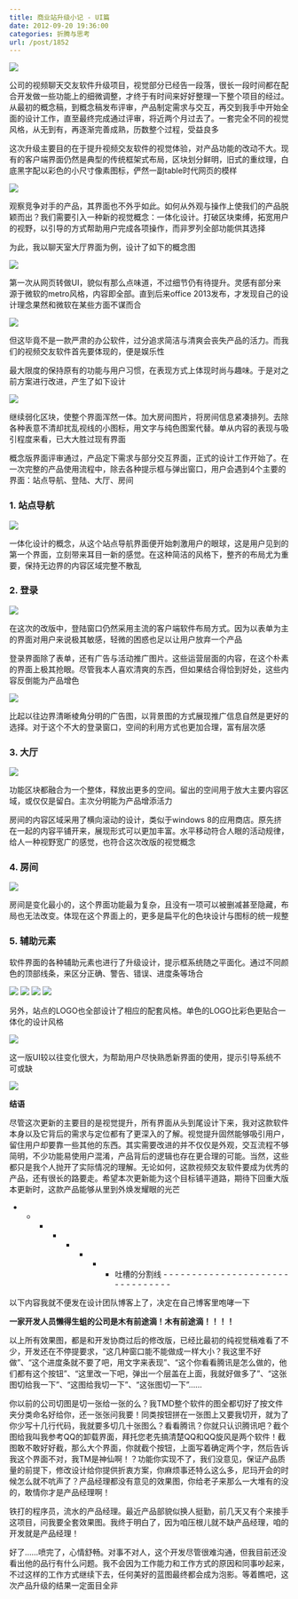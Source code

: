 ```yaml
---
title: 商业站升级小记 - UI篇
date: 2012-09-20 19:36:00
categories: 折腾与思考
url: /post/1852
---
```


![](https://storageapi.fleek.co/0a3a8890-e65e-47ce-93d7-0442b9209d38-bucket/blog/posts/2012-09/09-20/1.jpg)

公司的视频聊天交友软件升级项目，视觉部分已经告一段落，很长一段时间都在配合开发做一些功能上的细微调整，才终于有时间来好好整理一下整个项目的经过。从最初的概念稿，到概念稿发布评审，产品制定需求与交互，再交到我手中开始全面的设计工作，直至最终完成通过评审，将近两个月过去了。一套完全不同的视觉风格，从无到有，再逐渐完善成熟，历数整个过程，受益良多

这次升级主要目的在于提升视频交友软件的视觉体验，对产品功能的改动不大。现有的客户端界面仍然是典型的传统框架式布局，区块划分鲜明，旧式的重纹理，白底黑字配以彩色的小尺寸像素图标，俨然一副table时代网页的模样

![](https://storageapi.fleek.co/0a3a8890-e65e-47ce-93d7-0442b9209d38-bucket/blog/posts/2012-09/09-20/2.jpg)

观察竞争对手的产品，其界面也不外乎如此。如何从外观与操作上使我们的产品脱颖而出？我们需要引入一种新的视觉概念：一体化设计。打破区块束缚，拓宽用户的视野，以引导的方式帮助用户完成各项操作，而非罗列全部功能供其选择

为此，我以聊天室大厅界面为例，设计了如下的概念图

![](https://storageapi.fleek.co/0a3a8890-e65e-47ce-93d7-0442b9209d38-bucket/blog/posts/2012-09/09-20/3.jpg)

第一次从网页转做UI，貌似有那么点味道，不过细节仍有待提升。灵感有部分来源于微软的metro风格，内容即全部。直到后来office 2013发布，才发现自己的设计理念果然和微软在某些方面不谋而合

![](https://storageapi.fleek.co/0a3a8890-e65e-47ce-93d7-0442b9209d38-bucket/blog/posts/2012-09/09-20/4.jpg)

但这毕竟不是一款严肃的办公软件，过分追求简洁与清爽会丧失产品的活力。而我们的视频交友软件首先要体现的，便是娱乐性

最大限度的保持原有的功能与用户习惯，在表现方式上体现时尚与趣味。于是对之前方案进行改进，产生了如下设计

![](https://storageapi.fleek.co/0a3a8890-e65e-47ce-93d7-0442b9209d38-bucket/blog/posts/2012-09/09-20/5.jpg)

继续弱化区块，使整个界面浑然一体。加大房间图片，将房间信息紧凑排列。去除各种表意不清却扰乱视线的小图标，用文字与纯色图案代替。单从内容的表现与吸引程度来看，已大大胜过现有界面

概念版界面评审通过，产品定下需求与部分交互界面，正式的设计工作开始了。在一次完整的产品使用流程中，除去各种提示框与弹出窗口，用户会遇到4个主要的界面：站点导航、登陆、大厅、房间

### 1. 站点导航

![](https://storageapi.fleek.co/0a3a8890-e65e-47ce-93d7-0442b9209d38-bucket/blog/posts/2012-09/09-20/6.jpg)

一体化设计的概念，从这个站点导航界面便开始刺激用户的眼球，这是用户见到的第一个界面，立刻带来耳目一新的感觉。在这种简洁的风格下，整齐的布局尤为重要，保持无边界的内容区域完整不散乱

### 2. 登录

![](https://storageapi.fleek.co/0a3a8890-e65e-47ce-93d7-0442b9209d38-bucket/blog/posts/2012-09/09-20/7.jpg)

在这次的改版中，登陆窗口仍然采用主流的客户端软件布局方式。因为以表单为主的界面对用户来说极其敏感，轻微的困惑也足以让用户放弃一个产品

登录界面除了表单，还有广告与活动推广图片。这些运营层面的内容，在这个朴素的界面上极其抢眼。尽管我本人喜欢清爽的东西，但如果结合得恰到好处，这些内容反倒能为产品增色

![](https://storageapi.fleek.co/0a3a8890-e65e-47ce-93d7-0442b9209d38-bucket/blog/posts/2012-09/09-20/8.jpg)

比起以往边界清晰棱角分明的广告图，以背景图的方式展现推广信息自然是更好的选择。对于这个不大的登录窗口，空间的利用方式也更加合理，富有层次感

### 3. 大厅

![](https://storageapi.fleek.co/0a3a8890-e65e-47ce-93d7-0442b9209d38-bucket/blog/posts/2012-09/09-20/9.jpg)

功能区块都融合为一个整体，释放出更多的空间。留出的空间用于放大主要内容区域，或仅仅是留白。主次分明能为产品增添活力

房间的内容区域采用了横向滚动的设计，类似于windows 8的应用商店。原先挤在一起的内容平铺开来，展现形式可以更加丰富。水平移动符合人眼的活动规律，给人一种视野宽广的感觉，也符合这次改版的视觉概念

### 4. 房间

![](https://storageapi.fleek.co/0a3a8890-e65e-47ce-93d7-0442b9209d38-bucket/blog/posts/2012-09/09-20/10.jpg)

房间是变化最小的，这个界面功能最为复杂，且没有一项可以被删减甚至隐藏，布局也无法改变。体现在这个界面上的，更多是扁平化的色块设计与图标的统一规整

### 5. 辅助元素

软件界面的各种辅助元素也进行了升级设计，提示框系统随之平面化。通过不同颜色的顶部线条，来区分正确、警告、错误、进度条等场合

![](https://storageapi.fleek.co/0a3a8890-e65e-47ce-93d7-0442b9209d38-bucket/blog/posts/2012-09/09-20/11.jpg) ![](https://storageapi.fleek.co/0a3a8890-e65e-47ce-93d7-0442b9209d38-bucket/blog/posts/2012-09/09-20/12.jpg) ![](https://storageapi.fleek.co/0a3a8890-e65e-47ce-93d7-0442b9209d38-bucket/blog/posts/2012-09/09-20/13.jpg) ![](https://storageapi.fleek.co/0a3a8890-e65e-47ce-93d7-0442b9209d38-bucket/blog/posts/2012-09/09-20/14.jpg)

另外，站点的LOGO也全部设计了相应的配套风格。单色的LOGO比彩色更贴合一体化的设计风格

![](https://storageapi.fleek.co/0a3a8890-e65e-47ce-93d7-0442b9209d38-bucket/blog/posts/2012-09/09-20/15.jpg)

这一版UI较以往变化很大，为帮助用户尽快熟悉新界面的使用，提示引导系统不可或缺

![](https://storageapi.fleek.co/0a3a8890-e65e-47ce-93d7-0442b9209d38-bucket/blog/posts/2012-09/09-20/16.jpg)

**结语**

尽管这次更新的主要目的是视觉提升，所有界面从头到尾设计下来，我对这款软件本身以及它背后的需求与定位都有了更深入的了解。视觉提升固然能够吸引用户，留住用户却要靠一些其他的东西。其实需要改进的并不仅仅是外观，交互流程不够简明，不少功能易使用户混淆，产品背后的逻辑也存在更合理的可能。当然，这些都只是我个人抛开了实际情况的理解。无论如何，这款视频交友软件要成为优秀的产品，还有很长的路要走。希望本次更新能为这个目标铺平道路，期待下回重大版本更新时，这款产品能够从里到外焕发耀眼的光芒

- - - - - - - -   吐槽的分割线  - - - - - - - - - - - - - - - - - - - - - - - - - - - - - - - -

以下内容我就不便发在设计团队博客上了，决定在自己博客里咆哮一下

**一家开发人员懒得生蛆的公司是木有前途滴！木有前途滴！！！！**

以上所有效果图，都是和开发协商过后的修改版，已经比最初的纯视觉稿难看了不少，开发还在不停提要求，“这几种窗口能不能做成一样大小？我这里不好做”、“这个进度条就不要了吧，用文字来表现”、“这个你看看腾讯是怎么做的，他们都有这个按钮”、“这里改一下吧，弹出一个层盖在上面，我就好做多了”、“这张图切给我一下”、“这图给我切一下”、“这张图切一下”……

你以前的公司切图是切一张给一张的么？我TMD整个软件的图全都切好了按文件夹分类命名好给你，还一张张问我要！同类按钮拼在一张图上又要我切开，就为了你少写十几行代码，我就要多切几十张图么？看看腾讯？你就只认识腾讯吧？截个图给我叫我参考QQ的卸载界面，拜托您老先搞清楚QQ和QQ旋风是两个软件！截图敢不敢好好截，那么大个界面，你就截个按钮，上面写着确定两个字，然后告诉我这个界面不对，我TM是神仙啊！？功能你实现不了，我们没意见，保证产品质量的前提下，修改设计给你提供折衷方案，你麻烦事还特么这么多，尼玛开会的时候怎么就不吭声了？产品经理都没有意见的效果图，你给老子来那么一大堆有的没的，敢情你才是产品经理啊！

铁打的程序员，流水的产品经理。最近产品部貌似换人挺勤，前几天又有个来接手这项目，问我要全套效果图。我终于明白了，因为咱压根儿就不缺产品经理，咱的开发就是产品经理！

好了……喷完了，心情舒畅。对事不对人，这个开发尽管很难沟通，但我目前还没看出他的品行有什么问题。我不会因为工作能力和工作方式的原因和同事吵起来，不过这样的工作方式继续下去，任何美好的蓝图最终都会成为泡影。等着瞧吧，这次产品升级的结果一定面目全非